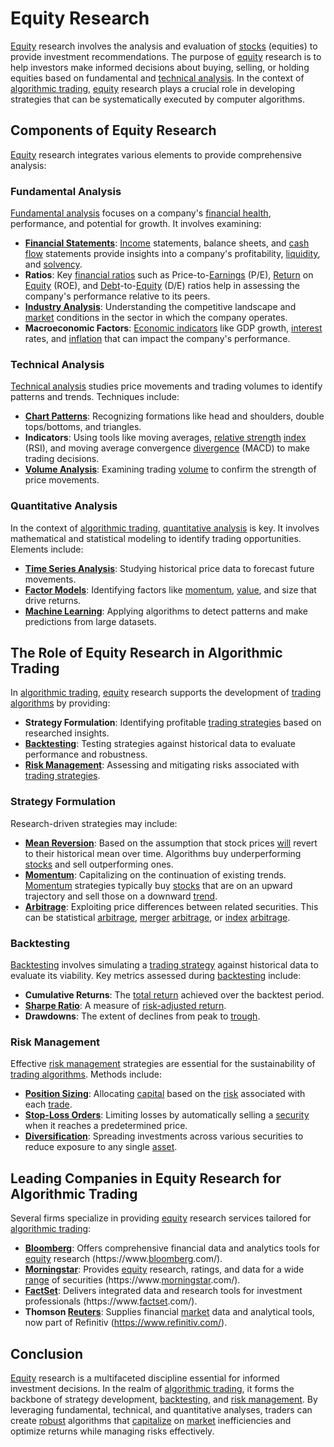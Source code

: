 # Equity Research

[Equity](../e/equity.md) research involves the analysis and evaluation of [stocks](../s/stock.md) (equities) to provide investment recommendations. The purpose of [equity](../e/equity.md) research is to help investors make informed decisions about buying, selling, or holding equities based on fundamental and [technical analysis](../t/technical_analysis.md). In the context of [algorithmic trading](../a/algorithmic_trading.md), [equity](../e/equity.md) research plays a crucial role in developing strategies that can be systematically executed by computer algorithms.

## Components of Equity Research

[Equity](../e/equity.md) research integrates various elements to provide comprehensive analysis:

### Fundamental Analysis

[Fundamental analysis](../f/fundamental_analysis.md) focuses on a company's [financial health](../f/financial_health.md), performance, and potential for growth. It involves examining:

- **[Financial Statements](../f/financial_statements.md)**: [Income](../i/income.md) statements, balance sheets, and [cash flow](../c/cash_flow.md) statements provide insights into a company's profitability, [liquidity](../l/liquidity.md), and [solvency](../s/solvency.md).
- **Ratios**: Key [financial ratios](../f/financial_ratios.md) such as Price-to-[Earnings](../e/earnings.md) (P/E), [Return](../r/return.md) on [Equity](../e/equity.md) (ROE), and [Debt](../d/debt.md)-to-[Equity](../e/equity.md) (D/E) ratios help in assessing the company's performance relative to its peers.
- **[Industry Analysis](../i/industry_analysis.md)**: Understanding the competitive landscape and [market](../m/market.md) conditions in the sector in which the company operates.
- **Macroeconomic Factors**: [Economic indicators](../e/economic_indicators.md) like GDP growth, [interest](../i/interest.md) rates, and [inflation](../i/inflation.md) that can impact the company's performance.

### Technical Analysis

[Technical analysis](../t/technical_analysis.md) studies price movements and trading volumes to identify patterns and trends. Techniques include:

- **[Chart Patterns](../c/chart_patterns.md)**: Recognizing formations like head and shoulders, double tops/bottoms, and triangles.
- **Indicators**: Using tools like moving averages, [relative strength](../r/relative_strength.md) [index](../i/index_instrument.md) (RSI), and moving average convergence [divergence](../d/divergence.md) (MACD) to make trading decisions.
- **[Volume Analysis](../v/volume_analysis.md)**: Examining trading [volume](../v/volume.md) to confirm the strength of price movements.

### Quantitative Analysis

In the context of [algorithmic trading](../a/algorithmic_trading.md), [quantitative analysis](../q/quantitative_analysis.md) is key. It involves mathematical and statistical modeling to identify trading opportunities. Elements include:

- **[Time Series Analysis](../t/time_series_analysis.md)**: Studying historical price data to forecast future movements.
- **[Factor Models](../f/factor_models.md)**: Identifying factors like [momentum](../m/momentum.md), [value](../v/value.md), and size that drive returns.
- **[Machine Learning](../m/machine_learning.md)**: Applying algorithms to detect patterns and make predictions from large datasets.

## The Role of Equity Research in Algorithmic Trading

In [algorithmic trading](../a/algorithmic_trading.md), [equity](../e/equity.md) research supports the development of [trading algorithms](../t/trading_algorithms.md) by providing:

- **Strategy Formulation**: Identifying profitable [trading strategies](../t/trading_strategies.md) based on researched insights.
- **[Backtesting](../b/backtesting.md)**: Testing strategies against historical data to evaluate performance and robustness.
- **[Risk Management](../r/risk_management.md)**: Assessing and mitigating risks associated with [trading strategies](../t/trading_strategies.md).

### Strategy Formulation

Research-driven strategies may include:

- **[Mean Reversion](../m/mean_reversion.md)**: Based on the assumption that stock prices [will](../w/will.md) revert to their historical mean over time. Algorithms buy underperforming [stocks](../s/stock.md) and sell outperforming ones.
- **[Momentum](../m/momentum.md)**: Capitalizing on the continuation of existing trends. [Momentum](../m/momentum.md) strategies typically buy [stocks](../s/stock.md) that are on an upward trajectory and sell those on a downward [trend](../t/trend.md).
- **[Arbitrage](../a/arbitrage.md)**: Exploiting price differences between related securities. This can be statistical [arbitrage](../a/arbitrage.md), [merger](../m/merger.md) [arbitrage](../a/arbitrage.md), or [index](../i/index_instrument.md) [arbitrage](../a/arbitrage.md).

### Backtesting

[Backtesting](../b/backtesting.md) involves simulating a [trading strategy](../t/trading_strategy.md) against historical data to evaluate its viability. Key metrics assessed during [backtesting](../b/backtesting.md) include:

- **Cumulative Returns**: The [total return](../t/total_return.md) achieved over the backtest period.
- **[Sharpe Ratio](../s/sharpe_ratio.md)**: A measure of [risk-adjusted return](../r/risk-adjusted_return.md).
- **Drawdowns**: The extent of declines from peak to [trough](../t/trough.md).

### Risk Management

Effective [risk management](../r/risk_management.md) strategies are essential for the sustainability of [trading algorithms](../t/trading_algorithms.md). Methods include:

- **[Position Sizing](../p/position_sizing.md)**: Allocating [capital](../c/capital.md) based on the [risk](../r/risk.md) associated with each [trade](../t/trade.md).
- **[Stop-Loss Orders](../s/stop-loss_orders.md)**: Limiting losses by automatically selling a [security](../s/security.md) when it reaches a predetermined price.
- **[Diversification](../d/diversification.md)**: Spreading investments across various securities to reduce exposure to any single [asset](../a/asset.md).

## Leading Companies in Equity Research for Algorithmic Trading

Several firms specialize in providing [equity](../e/equity.md) research services tailored for [algorithmic trading](../a/algorithmic_trading.md):

- **[Bloomberg](../b/bloomberg.md)**: Offers comprehensive financial data and analytics tools for [equity](../e/equity.md) research (https://www.[bloomberg](../b/bloomberg.md).com/).
- **[Morningstar](../m/morningstar.md)**: Provides [equity](../e/equity.md) research, ratings, and data for a wide [range](../r/range.md) of securities (https://www.[morningstar](../m/morningstar.md).com/).
- **[FactSet](../f/factset.md)**: Delivers integrated data and research tools for investment professionals (https://www.[factset](../f/factset.md).com/).
- **Thomson [Reuters](../r/reuters.md)**: Supplies financial [market](../m/market.md) data and analytical tools, now part of Refinitiv (https://www.refinitiv.com/).

## Conclusion

[Equity](../e/equity.md) research is a multifaceted discipline essential for informed investment decisions. In the realm of [algorithmic trading](../a/algorithmic_trading.md), it forms the backbone of strategy development, [backtesting](../b/backtesting.md), and [risk management](../r/risk_management.md). By leveraging fundamental, technical, and quantitative analyses, traders can create [robust](../r/robust.md) algorithms that [capitalize](../c/capitalize.md) on [market](../m/market.md) inefficiencies and optimize returns while managing risks effectively.
